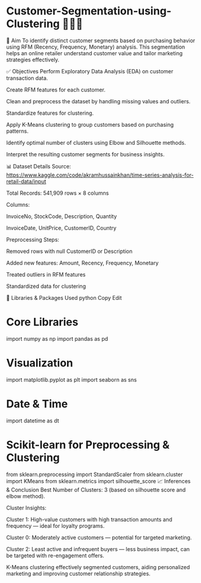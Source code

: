 # Customer-Segmentation-using-Clustering 🧑‍🤝‍🧑

🎯 Aim
To identify distinct customer segments based on purchasing behavior using RFM (Recency, Frequency, Monetary) analysis. This segmentation helps an online retailer understand customer value and tailor marketing strategies effectively.

✅ Objectives
Perform Exploratory Data Analysis (EDA) on customer transaction data.

Create RFM features for each customer.

Clean and preprocess the dataset by handling missing values and outliers.

Standardize features for clustering.

Apply K-Means clustering to group customers based on purchasing patterns.

Identify optimal number of clusters using Elbow and Silhouette methods.

Interpret the resulting customer segments for business insights.

📊 Dataset Details
Source: https://www.kaggle.com/code/akramhussainkhan/time-series-analysis-for-retail-data/input

Total Records: 541,909 rows × 8 columns

Columns:

InvoiceNo, StockCode, Description, Quantity

InvoiceDate, UnitPrice, CustomerID, Country

Preprocessing Steps:

Removed rows with null CustomerID or Description

Added new features: Amount, Recency, Frequency, Monetary

Treated outliers in RFM features

Standardized data for clustering

🧰 Libraries & Packages Used
python
Copy
Edit
# Core Libraries
import numpy as np
import pandas as pd

# Visualization
import matplotlib.pyplot as plt
import seaborn as sns

# Date & Time
import datetime as dt

# Scikit-learn for Preprocessing & Clustering
from sklearn.preprocessing import StandardScaler
from sklearn.cluster import KMeans
from sklearn.metrics import silhouette_score
📈 Inferences & Conclusion
Best Number of Clusters: 3 (based on silhouette score and elbow method).

Cluster Insights:

Cluster 1: High-value customers with high transaction amounts and frequency — ideal for loyalty programs.

Cluster 0: Moderately active customers — potential for targeted marketing.

Cluster 2: Least active and infrequent buyers — less business impact, can be targeted with re-engagement offers.

K-Means clustering effectively segmented customers, aiding personalized marketing and improving customer relationship strategies.

